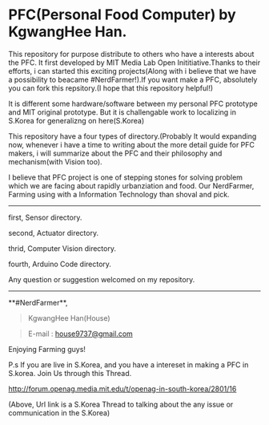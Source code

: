 # PFC(Personal Food Computer) by KgwangHee Han.

This repository for purpose distribute to others who have a interests about the PFC. It first developed by MIT Media Lab Open Inititiative.Thanks to their efforts, i can started this exciting projects(Along with i believe that we have a possibility to beacame #NerdFarmer!).If you want make a PFC, absolutely you can fork this repsitory.(I hope that this repository helpful!) 

It is different some hardware/software between my personal PFC prototype and MIT original prototype. But it is challengable work to localizing in S.Korea for generalizng on here(S.Korea) 

This repository have a four types of directory.(Probably It would expanding now, whenever i have a time to writing about the more detail guide for PFC makers, i will summarize about the PFC and their philosophy and mechanism(with Vision too). 

I believe that PFC project is one of stepping stones for solving problem which we are facing about rapidly urbanziation and food. Our NerdFarmer, Farming using with a Information Technology than shoval and pick.

<hr>

first, Sensor directory.

second, Actuator directory.

thrid, Computer Vision directory.

fourth, Arduino Code directory.

Any question or suggestion welcomed on my repository.

<hr>
**#NerdFarmer**, 

> KgwangHee Han(House)

> E-mail : house9737@gmail.com

Enjoying Farming guys!

P.s If you are live in S.Korea, and you have a intereset in making a PFC in S.korea. Join Us through this Thread.

http://forum.openag.media.mit.edu/t/openag-in-south-korea/2801/16

(Above, Url link is a S.Korea Thread to talking about the any issue or communication in the S.Korea)
